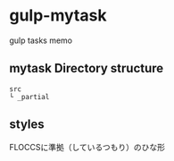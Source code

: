 # gulp-mytask
gulp tasks memo

## mytask Directory structure

```
src
└ _partial
```

## styles

FLOCCSに準拠（しているつもり）のひな形
